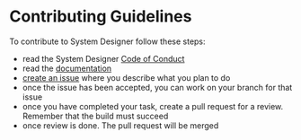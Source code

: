# Contributing Guidelines

To contribute to System Designer follow these steps:

* read the System Designer [Code of Conduct](CODE_OF_CONDUCT.md)
* read the [documentation](https://system-designer.readme.io/)
* [create an issue](https://github.com/design-first/system-designer/issues) where you describe what you plan to do
* once the issue has been accepted, you can work on your branch for that issue
* once you have completed your task, create a pull request for a review. Remember that the build must succeed
* once review is done. The pull request will be merged